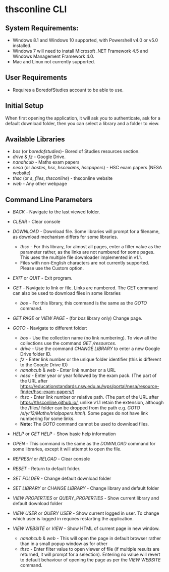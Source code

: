 # thsconline CLI

## System Requirements:
* Windows 8.1 and Windows 10 supported, with Powershell v4.0 or v5.0 installed.
* Windows 7 will need to install Microsoft .NET Framework 4.5 and Windows Management Framework 4.0.
* Mac and Linux not currently supported.

## User Requirements
* Requires a BoredofStudies account to be able to use.

## Initial Setup
When first opening the application, it will ask you to authenticate, ask for a default download folder, then you can select a library and a folder to view.

## Available Libraries
* _bos_ (or _boredofstudies_)- Bored of Studies resources section.
* _drive_ & _fz_ - Google Drive. 
* _nanahcub_ - Maths exam papers
* _nesa_ (or _bostes_, _hsc_, _hscexams_, _hscpapers_) - HSC exam papers (NESA website)
* _thsc_ (or _s_, _files_, _thsconline_) - thsconline website 
* _web_ - Any other webpage

## Command Line Parameters
* _BACK_ - Navigate to the last viewed folder.


* _CLEAR_ - Clear console
* _DOWNLOAD_ - Download file. Some libraries will prompt for a filename, as download mechanism differs for some libraries.
    * _thsc_ - For this library, for almost all pages, enter a filter value as the parameter rather, as the links are not numbered for some pages. This uses the multiple file downloader implemented in v1.1.
    * Files with non-English characters are not currently supported. Please use the Custom option.
    
* _EXIT_ or _QUIT_ - Exit program.
* _GET_ - Navigate to link or file. Links are numbered. The GET command can also be used to download files in some libraries
    * _bos_ - For this library, this command is the same as the _GOTO_ command.
* _GET PAGE_ or _VIEW PAGE_ - (for _bos_ library only) Change page.
    
* _GOTO_ - Navigate to different folder:
    * _bos_ - Use the collection name (no link numbering). To view all the collections use the command _GET /resources_.
    * _drive_ - Use the command _CHANGE LIBRARY_ to enter a new Google Drive folder ID.
    * _fz_ - Enter link number or the unique folder identifier (this is different to the Google Drive ID)
    * _nanahcub_ & _web_ - Enter link number or a URL
    * _nesa_ - Enter year or year followed by the exam pack. (The part of the URL after https://educationstandards.nsw.edu.au/wps/portal/nesa/resource-finder/hsc-exam-papers/)
    * _thsc_ - Enter link number or relative path. (The part of the URL after https://thsconline.github.io/, unlike v1.1 retain the extension, although the /files/ folder can be dropped from the path e.g. _GOTO /s/yr12/Maths/trialpapers.html_). Some pages do not have link numbering for some links.
    * **Note:** The _GOTO_ command cannot be used to download files.
* _HELP_ or _GET HELP_ - Show basic help information
* _OPEN_ - This command is the same as the _DOWNLOAD_ command for some libraries, except it will attempt to open the file.


* _REFRESH_ or _RELOAD_ - Clear console
* _RESET_ - Return to default folder. 

* _SET FOLDER_ - Change default download folder
* _SET LIBRARY_ or _CHANGE LIBRARY_ - Change library and default folder

* _VIEW PROPERTIES_ or _QUERY_PROPERTIES_ - Show current library and default download folder 
* _VIEW USER_ or _QUERY USER_ - Show current logged in user. To change which user is logged in requires restarting the application.
* _VIEW WEBSITE_ or _VIEW_ - Show HTML of current page in new window. 
    * _nanahcub_ & _web_ - This will open the page in default browser rather than in a small popup window as for other
    * _thsc_ - Enter filter value to open viewer of file (if multiple results are returned, it will prompt for a selection). Entering no value will revert to default behaviour of opening the page as per the _VIEW WEBSITE_ command.
